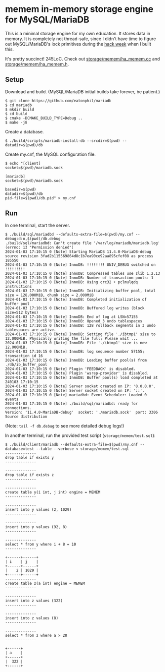 # memem in-memory storage engine for MySQL/MariaDB

This is a minimal storage engine for my own education. It stores data
in memory. It is completely not thread-safe, since I didn't have time
to figure out MySQL/MariaDB's lock primitives during the [hack
week](https://eatonphil.com/2024-01-wehack-mysql.html) when I built
this.

It's pretty succinct! 245LoC. Check out
[storage/memem/ha_memem.cc](storage/memem/ha_memem.cc) and
[storage/memem/ha_memem.h](storage/memem/ha_memem.h).

## Setup

Download and build. (MySQL/MariaDB initial builds take forever, be patient.)

```console
$ git clone https://github.com/eatonphil/mariadb
$ cd mariadb
$ mkdir build
$ cd build
$ cmake -DCMAKE_BUILD_TYPE=Debug ..
$ make -j8
```

Create a database.

```console
$ ./build/scripts/mariadb-install-db --srcdir=$(pwd) --datadir=$(pwd)/db
```

Create my.cnf, the MySQL configuration file.

```console
$ echo "[client]
socket=$(pwd)/mariadb.sock

[mariadb]
socket=$(pwd)/mariadb.sock

basedir=$(pwd)
datadir=$(pwd)/db
pid-file=$(pwd)/db.pid" > my.cnf
```

## Run

In one terminal, start the server.

```console
$ ./build/sql/mariadbd --defaults-extra-file=$(pwd)/my.cnf --debug:d:o,$(pwd)/db.debug
./build/sql/mariadbd: Can't create file '/var/log/mariadb/mariadb.log' (errno: 13 "Permission denied")
2024-01-03 17:10:15 0 [Note] Starting MariaDB 11.4.0-MariaDB-debug source revision 3fad2b115569864d8c1b7ea90ce92aa895cfef08 as process 185550
2024-01-03 17:10:15 0 [Note] InnoDB: !!!!!!!! UNIV_DEBUG switched on !!!!!!!!!
2024-01-03 17:10:15 0 [Note] InnoDB: Compressed tables use zlib 1.2.13
2024-01-03 17:10:15 0 [Note] InnoDB: Number of transaction pools: 1
2024-01-03 17:10:15 0 [Note] InnoDB: Using crc32 + pclmulqdq instructions
2024-01-03 17:10:15 0 [Note] InnoDB: Initializing buffer pool, total size = 128.000MiB, chunk size = 2.000MiB
2024-01-03 17:10:15 0 [Note] InnoDB: Completed initialization of buffer pool
2024-01-03 17:10:15 0 [Note] InnoDB: Buffered log writes (block size=512 bytes)
2024-01-03 17:10:15 0 [Note] InnoDB: End of log at LSN=57155
2024-01-03 17:10:15 0 [Note] InnoDB: Opened 3 undo tablespaces
2024-01-03 17:10:15 0 [Note] InnoDB: 128 rollback segments in 3 undo tablespaces are active.
2024-01-03 17:10:15 0 [Note] InnoDB: Setting file './ibtmp1' size to 12.000MiB. Physically writing the file full; Please wait ...
2024-01-03 17:10:15 0 [Note] InnoDB: File './ibtmp1' size is now 12.000MiB.
2024-01-03 17:10:15 0 [Note] InnoDB: log sequence number 57155; transaction id 16
2024-01-03 17:10:15 0 [Note] InnoDB: Loading buffer pool(s) from ./db/ib_buffer_pool
2024-01-03 17:10:15 0 [Note] Plugin 'FEEDBACK' is disabled.
2024-01-03 17:10:15 0 [Note] Plugin 'wsrep-provider' is disabled.
2024-01-03 17:10:15 0 [Note] InnoDB: Buffer pool(s) load completed at 240103 17:10:15
2024-01-03 17:10:15 0 [Note] Server socket created on IP: '0.0.0.0'.
2024-01-03 17:10:15 0 [Note] Server socket created on IP: '::'.
2024-01-03 17:10:15 0 [Note] mariadbd: Event Scheduler: Loaded 0 events
2024-01-03 17:10:15 0 [Note] ./build/sql/mariadbd: ready for connections.
Version: '11.4.0-MariaDB-debug'  socket: './mariadb.sock'  port: 3306  Source distribution
```

(Note: `tail -f db.debug` to see more detailed debug logs!)

In another terminal, run the provided test script
(`storage/memem/test.sql`):

```console
$ ./build/client/mariadb --defaults-extra-file=$(pwd)/my.cnf --database=test --table --verbose < storage/memem/test.sql
--------------
drop table if exists y
--------------

--------------
drop table if exists z
--------------

--------------
create table y(i int, j int) engine = MEMEM
--------------

--------------
insert into y values (2, 1029)
--------------

--------------
insert into y values (92, 8)
--------------

--------------
select * from y where i + 8 = 10
--------------

+------+------+
| i    | j    |
+------+------+
|    2 | 1029 |
+------+------+
--------------
create table z(a int) engine = MEMEM
--------------

--------------
insert into z values (322)
--------------

--------------
insert into z values (8)
--------------

--------------
select * from z where a > 20
--------------

+------+
| a    |
+------+
|  322 |
+------+
```
